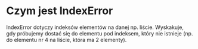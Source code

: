 # Czym jest IndexError  
IndexError dotyczy indeksów elementów na danej np. liście. Wyskakuje, gdy próbujemy dostać się do elementu pod indeksem, który nie istnieje (np. do elementu nr 4 na liście, która ma 2 elementy).
